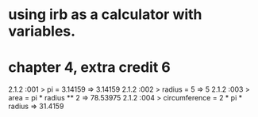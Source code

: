 # using irb as a calculator with variables. 
# chapter 4, extra credit 6

2.1.2 :001 > pi = 3.14159
 => 3.14159
2.1.2 :002 > radius = 5
 => 5
2.1.2 :003 > area = pi * radius ** 2
 => 78.53975
2.1.2 :004 > circumference = 2 * pi * radius
 => 31.4159

